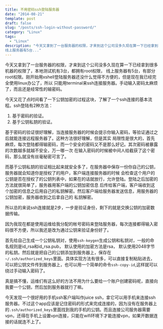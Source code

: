 ```yaml
---
title: 不用密码ssh登陆服务器
date: "2014-08-21"
template: post
draft: false
slug: "/posts/ssh-login-without-password/"
category: "Linux"
tags:
  - "Linux"
description: "今天又拿到了一台服务器的权限，才来到这个公司没多久现在算一下已经拿到很多机器的权限了，本地测试机有3台，都拥有root权限，
线上服务器有5台..."
---
```


今天又拿到了一台服务器的权限，才来到这个公司没多久现在算一下已经拿到很多机器的权限了，本地测试机有3台，都拥有root权限，
线上服务器有5台，有部分root权限。刚开始用xshell登陆服务器还没什么觉得不方便的，但是现在我已经完全使用linux办公了，所以
只能用terminal来ssh连接服务器。手动输入密码太麻烦了，而且还是经常性的输密码。

今天又花了点时间看了一下公钥加密的过程这块，了解了一个ssh连接的基本流程。ssh登陆有2种方法：

1. 基于密码的验证。
2. 基于公钥私钥的验证。

基于密码的验证很好理解，当连接服务器的时候会提示你输入密码，等验证通过之后就能连接远程服务器了。这种方法很好理解，但是其实
局限性是很大的，首先麻烦，每次登陆都得输密码，而一个安全的密码又不是那么好记。其次密码被暴露的次数越多就越不安全，万一哪一次
在输入密码的时候被中间人给截获了这个密码，那么就没有丝毫秘密可言了。

而基于公钥私钥的验证相比起来就安全多了，在服务器中保存一份你自己的公钥，服务器就会知道你是授权了的用户，客户端连接服务器的时候
会检查这个用户的公钥是否在授权了的公钥列表中，如果在的话就放行，允许登陆。登陆之后加密的方法就很简单了，服务器用客户端的公钥加密信息
后传给客户端，客户端收到这个加密的信息之后用自己的私钥解密。然后客户端给服务器发送信息，用服务器的公钥加密，服务器收到之后拿自己的
私钥解密。

所以总的来说ssh连接就是2步，一步是验证身份，剩下的就是交换公钥的加密数据传输。

因为我现在都是使用运维给我分配的帐号密码来登陆服务器，每次连接都得输入密码很不方便，所以我还是改为通过公钥来验证身份好了。

首先给自己生成一个公钥私钥对，使用`ssh-keygen`生成公钥和私钥对，一般的命名规则是id_rsa和id_rsa.pub， 默认使用的加密方法是rsa，
默认使用2048字节的私钥。然后就是把自己的公钥添加到服务器上，保存在`~/.ssh/authorized_keys`里面。具体实现方法有很多，可以直接复制粘贴进去，
可以把公钥文件传到服务器上，也可以用一个简单的命令`ssh-copy-id`,这样就可以绕过手动输入密码了。

真是搞不懂，运维们有这么好的方法不用为什么要给一个账户创建密码呢，直接向我要一个公钥，然后加到服务器就行了嘛。

今天发现一个很好用的手机ssh客户端叫作juice ssh，拿它可以用手机来连接ssh服务器。不过这个app应该是记住密码的形式来完成连接的，因为没有在服务器上的`.ssh/authorized_keys`里面找到我的手机的公钥。而且连接公司服务器需要vpn，还得在手机上设置vpn连接，只能在wifi环境下才能连接vpn，如果开数据连接的话就连不上了。

